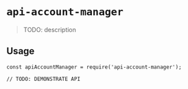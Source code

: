 # `api-account-manager`

> TODO: description

## Usage

```
const apiAccountManager = require('api-account-manager');

// TODO: DEMONSTRATE API
```
